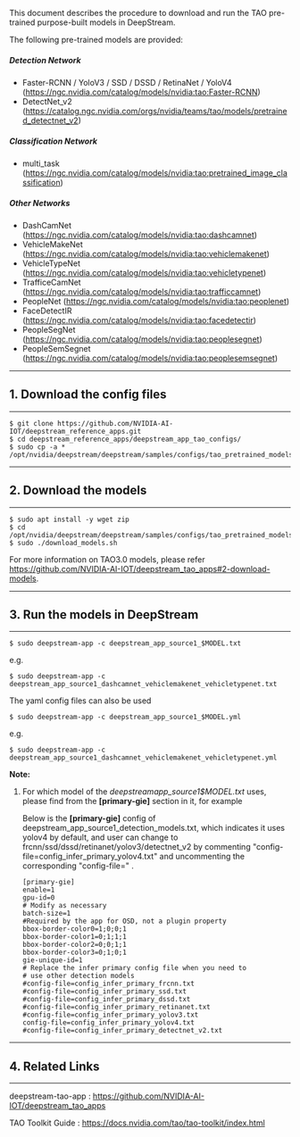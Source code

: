 This document describes the procedure to download and run the TAO pre-trained purpose-built models in DeepStream.

The following pre-trained models are provided:

##### Detection Network

- Faster-RCNN / YoloV3 / SSD / DSSD / RetinaNet / YoloV4 (https://ngc.nvidia.com/catalog/models/nvidia:tao:Faster-RCNN)
- DetectNet_v2 (https://catalog.ngc.nvidia.com/orgs/nvidia/teams/tao/models/pretrained_detectnet_v2)

##### Classification Network

- multi_task (https://ngc.nvidia.com/catalog/models/nvidia:tao:pretrained_image_classification)

##### Other Networks

- DashCamNet (https://ngc.nvidia.com/catalog/models/nvidia:tao:dashcamnet)
- VehicleMakeNet (https://ngc.nvidia.com/catalog/models/nvidia:tao:vehiclemakenet)
- VehicleTypeNet (https://ngc.nvidia.com/catalog/models/nvidia:tao:vehicletypenet)
- TrafficeCamNet (https://ngc.nvidia.com/catalog/models/nvidia:tao:trafficcamnet)
- PeopleNet (https://ngc.nvidia.com/catalog/models/nvidia:tao:peoplenet)
- FaceDetectIR (https://ngc.nvidia.com/catalog/models/nvidia:tao:facedetectir)
- PeopleSegNet (https://ngc.nvidia.com/catalog/models/nvidia:tao:peoplesegnet)
- PeopleSemSegnet (https://ngc.nvidia.com/catalog/models/nvidia:tao:peoplesemsegnet)

---

## 1. Download the config files

---

```
$ git clone https://github.com/NVIDIA-AI-IOT/deepstream_reference_apps.git
$ cd deepstream_reference_apps/deepstream_app_tao_configs/
$ sudo cp -a * /opt/nvidia/deepstream/deepstream/samples/configs/tao_pretrained_models/
```

---

## 2. Download the models

---

```
$ sudo apt install -y wget zip
$ cd /opt/nvidia/deepstream/deepstream/samples/configs/tao_pretrained_models/
$ sudo ./download_models.sh
```

For more information on TAO3.0 models,
please refer https://github.com/NVIDIA-AI-IOT/deepstream_tao_apps#2-download-models.

---

## 3. Run the models in DeepStream

---

```
$ sudo deepstream-app -c deepstream_app_source1_$MODEL.txt
```

e.g.

```
$ sudo deepstream-app -c deepstream_app_source1_dashcamnet_vehiclemakenet_vehicletypenet.txt
```

The yaml config files can also be used

```
$ sudo deepstream-app -c deepstream_app_source1_$MODEL.yml
```

e.g.

```
$ sudo deepstream-app -c deepstream_app_source1_dashcamnet_vehiclemakenet_vehicletypenet.yml
```

**Note:**

1. For which model of the _deepstream*app_source1*$MODEL.txt_ uses, please find from the **[primary-gie]** section in it, for example

   Below is the **[primary-gie]** config of deepstream_app_source1_detection_models.txt, which indicates it uses yolov4 by default, and user can change to frcnn/ssd/dssd/retinanet/yolov3/detectnet_v2 by commenting "config-file=config_infer_primary_yolov4.txt" and uncommenting the corresponding "config-file=" .

   ```
   [primary-gie]
   enable=1
   gpu-id=0
   # Modify as necessary
   batch-size=1
   #Required by the app for OSD, not a plugin property
   bbox-border-color0=1;0;0;1
   bbox-border-color1=0;1;1;1
   bbox-border-color2=0;0;1;1
   bbox-border-color3=0;1;0;1
   gie-unique-id=1
   # Replace the infer primary config file when you need to
   # use other detection models
   #config-file=config_infer_primary_frcnn.txt
   #config-file=config_infer_primary_ssd.txt
   #config-file=config_infer_primary_dssd.txt
   #config-file=config_infer_primary_retinanet.txt
   #config-file=config_infer_primary_yolov3.txt
   config-file=config_infer_primary_yolov4.txt
   #config-file=config_infer_primary_detectnet_v2.txt
   ```

---

## 4. Related Links

---

deepstream-tao-app : https://github.com/NVIDIA-AI-IOT/deepstream_tao_apps

TAO Toolkit Guide : https://docs.nvidia.com/tao/tao-toolkit/index.html
